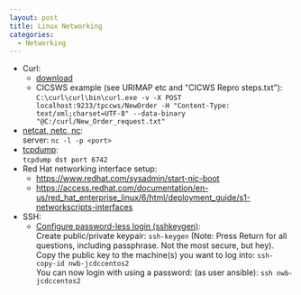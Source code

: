 ```yaml
---
layout: post
title: Linux Networking
categories:
  - Networking
---
```

* Curl:
  * [download](https://curl.haxx.se/download.html)
  * CICSWS example (see URIMAP etc and "CICWS Repro steps.txt"):  
  `C:\curl\curl\bin\curl.exe -v -X POST localhost:9233/tpccws/NewOrder -H "Content-Type: text/xml;charset=UTF-8" --data-binary "@C:/curl/New_Order_request.txt"`  
* [netcat, netc, nc](https://www.digitalocean.com/community/tutorials/how-to-use-netcat-to-establish-and-test-tcp-and-udp-connections-on-a-vps):  
  server: `nc -l -p <port>`
* [tcpdump](https://danielmiessler.com/study/tcpdump/):   
  `tcpdump dst port 6742`  
* Red Hat networking interface setup:
  * https://www.redhat.com/sysadmin/start-nic-boot
  * https://access.redhat.com/documentation/en-us/red_hat_enterprise_linux/6/html/deployment_guide/s1-networkscripts-interfaces
* SSH:  
  * [Configure password-less login (sshkeygen)](https://www.digitalocean.com/community/tutorials/how-to-set-up-ssh-keys-on-centos7):  
  Create public/private keypair: `ssh-keygen` (Note: Press Return for all questions, including passphrase. Not the most secure, but hey).  
  Copy the public key to the machine(s) you want to log into: `ssh-copy-id nwb-jcdccentos2`  
  You can now login with using a password: (as user ansible): `ssh nwb-jcdccentos2`
